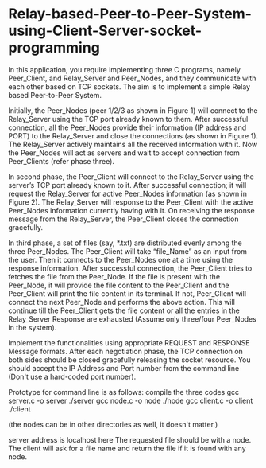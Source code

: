 # Relay-based-Peer-to-Peer-System-using-Client-Server-socket-programming
In this application, you require implementing three C programs, namely Peer_Client, and Relay_Server and Peer_Nodes, and they communicate with each other based on TCP sockets. The aim is to implement a simple Relay based Peer-to-Peer System.

Initially, the Peer_Nodes (peer 1/2/3 as shown in Figure 1) will connect to the Relay_Server using the TCP port already known to them. After successful connection, all the Peer_Nodes provide their information (IP address and PORT) to the Relay_Server and close the connections (as shown in Figure 1). The Relay_Server actively
maintains all the received information with it. Now the Peer_Nodes will act as servers and wait to accept connection from Peer_Clients (refer phase three).

In second phase, the Peer_Client will connect to the Relay_Server using the server’s TCP port already known to it. After successful connection; it will request the Relay_Server for active Peer_Nodes information (as shown in Figure 2). The Relay_Server will response to the Peer_Client with the active Peer_Nodes information currently having with it. On receiving the response message from the Relay_Server, the Peer_Client closes the connection gracefully.

In third phase, a set of files (say, *.txt) are distributed evenly among the three Peer_Nodes. The Peer_Client will take “file_Name” as an input from the user. Then it connects to the Peer_Nodes one at a time using the response information. After successful connection, the Peer_Client tries to fetches the file from the Peer_Node. If the file is present with the Peer_Node, it will provide the file content to the Peer_Client and the Peer_Client will print the file content in its terminal. If not, Peer_Client will connect the next Peer_Node and performs the above action. This will continue till the Peer_Client gets the file content or all the entries in the Relay_Server Response are exhausted (Assume only three/four Peer_Nodes in the system).

Implement the functionalities using appropriate REQUEST and RESPONSE Message formats. After each negotiation phase, the TCP connection on both sides should be closed gracefully releasing the socket resource. You should accept the IP Address and Port number from the command line (Don't use a hard-coded port number).

Prototype for command line is as follows:
compile the three codes
gcc server.c -o server
./server <server port no>
gcc node.c -o node
./node <Server IP Address> <server port no>
gcc client.c -o client
./client <Server IP Address><Server Port number>
  
(the nodes can be in other directories as well, it doesn't matter.)

server address is localhost here
The requested file should be with a node. The client will ask for a file name and return the file if it is found with any node.
